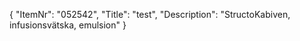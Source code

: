 {
  "ItemNr": "052542",
  "Title": "test",
  "Description": "StructoKabiven, infusionsvätska, emulsion"
}